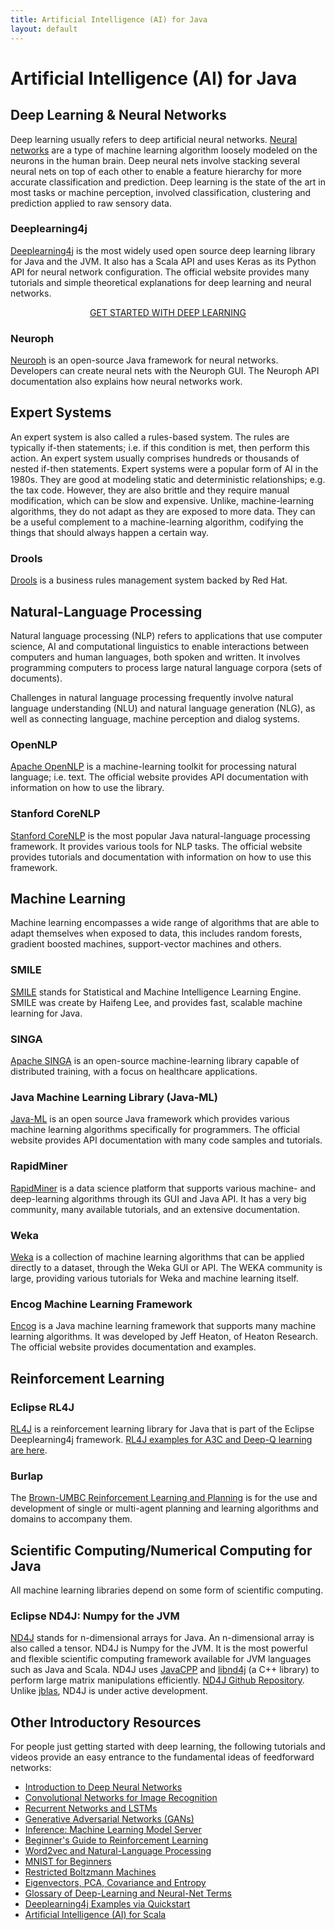 ```yaml
---
title: Artificial Intelligence (AI) for Java
layout: default
---
```


# Artificial Intelligence (AI) for Java

## Deep Learning & Neural Networks

Deep learning usually refers to deep artificial neural networks. [Neural networks](https://deeplearning4j.org/neuralnet-overview) are a type of machine learning algorithm loosely modeled on the neurons in the human brain. Deep neural nets involve stacking several neural nets on top of each other to enable a feature hierarchy for more accurate classification and prediction. Deep learning is the state of the art in most tasks or machine perception, involved classification, clustering and prediction applied to raw sensory data. 

### Deeplearning4j

[Deeplearning4j](deeplearning4j.org) is the most widely used open source deep learning library for Java and the JVM. It also has a Scala API and uses Keras as its Python API for neural network configuration. The official website provides many tutorials and simple theoretical explanations for deep learning and neural networks.

<p align="center">
<a href="https://skymind.readme.io/v1.0.1/docs/quickstart" type="button" class="btn btn-lg btn-success" onClick="ga('send', 'event', ‘quickstart', 'click');">GET STARTED WITH DEEP LEARNING</a>
</p>

### Neuroph

[Neuroph](http://neuroph.sourceforge.net/) is an open-source Java framework for neural networks. Developers can create neural nets with the Neuroph GUI. The Neuroph API documentation also explains how neural networks work.

## Expert Systems

An expert system is also called a rules-based system. The rules are typically if-then statements; i.e. if this condition is met, then perform this action. An expert system usually comprises hundreds or thousands of nested if-then statements. Expert systems were a popular form of AI in the 1980s. They are good at modeling static and deterministic relationships; e.g. the tax code. However, they are also brittle and they require manual modification, which can be slow and expensive. Unlike, machine-learning algorithms, they do not adapt as they are exposed to more data. They can be a useful complement to a machine-learning algorithm, codifying the things that should always happen a certain way. 

### Drools

[Drools](https://www.drools.org/) is a business rules management system backed by Red Hat. 

## Natural-Language Processing

Natural language processing (NLP) refers to applications that use computer science, AI and computational linguistics to enable interactions between computers and human languages, both spoken and written. It involves programming computers to process large natural language corpora (sets of documents). 

Challenges in natural language processing frequently involve natural language understanding (NLU) and natural language generation  (NLG), as well as connecting language, machine perception and dialog systems.

### OpenNLP

[Apache OpenNLP](https://opennlp.apache.org/) is a machine-learning toolkit for processing natural language; i.e. text. The official website provides API documentation with information on how to use the library.

### Stanford CoreNLP

[Stanford CoreNLP](https://stanfordnlp.github.io/CoreNLP/) is the most popular Java natural-language processing framework. It provides various tools for NLP tasks. The official website provides tutorials and documentation with information on how to use this framework.

## Machine Learning

Machine learning encompasses a wide range of algorithms that are able to adapt themselves when exposed to data, this includes random forests, gradient boosted machines, support-vector machines and others. 

### SMILE

[SMILE](https://github.com/haifengl/smile) stands for Statistical and Machine Intelligence Learning Engine. SMILE was create by Haifeng Lee, and provides fast, scalable machine learning for Java. 

### SINGA

[Apache SINGA](https://singa.incubator.apache.org/en/index.html) is an open-source machine-learning library capable of distributed training, with a focus on healthcare applications. 

### Java Machine Learning Library (Java-ML)

[Java-ML](http://java-ml.sourceforge.net/) is an open source Java framework which provides various machine learning algorithms specifically for programmers. The official website provides API documentation with many code samples and tutorials.

### RapidMiner

[RapidMiner](https://rapidminer.com/) is a data science platform that supports various machine- and deep-learning algorithms through its GUI and Java API. It has a very big community, many available tutorials, and an extensive documentation.

### Weka 

[Weka](http://www.cs.waikato.ac.nz/ml/weka/) is a collection of machine learning algorithms that can be applied directly to a dataset, through the Weka GUI or API. The WEKA community is large, providing various tutorials for Weka and machine learning itself.

### Encog Machine Learning Framework

[Encog](http://www.heatonresearch.com/encog/) is a Java machine learning framework that supports many machine learning algorithms. It was developed by Jeff Heaton, of Heaton Research. The official website provides documentation and examples.

## Reinforcement Learning

### Eclipse RL4J

[RL4J](https://github.com/deeplearning4j/rl4j) is a reinforcement learning library for Java that is part of the Eclipse Deeplearning4j framework. [RL4J examples for A3C and Deep-Q learning are here](https://github.com/deeplearning4j/dl4j-examples/tree/master/rl4j-examples). 

### Burlap

The [Brown-UMBC Reinforcement Learning and Planning](http://burlap.cs.brown.edu/) is for the use and development of single or multi-agent planning and learning algorithms and domains to accompany them.

## Scientific Computing/Numerical Computing for Java

All machine learning libraries depend on some form of scientific computing. 

### Eclipse ND4J: Numpy for the JVM

[ND4J](https://nd4j.org/) stands for n-dimensional arrays for Java. An n-dimensional array is also called a tensor. ND4J is Numpy for the JVM. It is the most powerful and flexible scientific computing framework available for JVM languages such as Java and Scala. ND4J uses [JavaCPP](https://github.com/bytedeco/javacpp) and [libnd4j](https://github.com/deeplearning4j/libnd4j) (a C++ library) to perform large matrix manipulations efficiently. [ND4J Github Repository](https://github.com/deeplearning4j/nd4j). Unlike [jblas](http://jblas.org/), ND4J is under active development. 

## <a name="intro">Other Introductory Resources</a>

For people just getting started with deep learning, the following tutorials and videos provide an easy entrance to the fundamental ideas of feedforward networks:

* [Introduction to Deep Neural Networks](./neuralnet-overview)
* [Convolutional Networks for Image Recognition](./convolutionalnets.html)
* [Recurrent Networks and LSTMs](./lstm.html)
* [Generative Adversarial Networks (GANs)](https://deeplearning4j.org/generative-adversarial-network)
* [Inference: Machine Learning Model Server](./machine-learning-modelserver)
* [Beginner's Guide to Reinforcement Learning](./reinforcementlearning)
* [Word2vec and Natural-Language Processing](./word2vec.html)
* [MNIST for Beginners](./mnist-for-beginners.html)
* [Restricted Boltzmann Machines](./restrictedboltzmannmachine.html)
* [Eigenvectors, PCA, Covariance and Entropy](./eigenvector.html)
* [Glossary of Deep-Learning and Neural-Net Terms](./glossary.html)
* [Deeplearning4j Examples via Quickstart](./quickstart.html)
* [Artificial Intelligence (AI) for Scala](./scala-ai)
